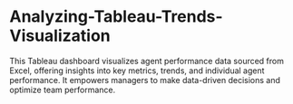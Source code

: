 # Analyzing-Tableau-Trends-Visualization
This Tableau dashboard visualizes agent performance data sourced from Excel, offering insights into key metrics, trends, and individual agent performance. It empowers managers to make data-driven decisions and optimize team performance.

